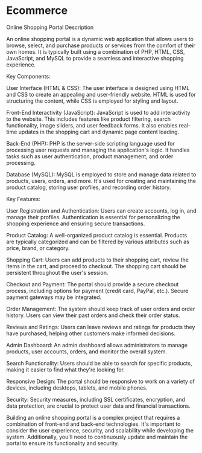 # Ecommerce
Online Shopping Portal Description

An online shopping portal is a dynamic web application that allows users to browse, select, and purchase products or services from the comfort of their own homes. It is typically built using a combination of PHP, HTML, CSS, JavaScript, and MySQL to provide a seamless and interactive shopping experience.

Key Components:

User Interface (HTML & CSS): The user interface is designed using HTML and CSS to create an appealing and user-friendly website. HTML is used for structuring the content, while CSS is employed for styling and layout.

Front-End Interactivity (JavaScript): JavaScript is used to add interactivity to the website. This includes features like product filtering, search functionality, image sliders, and user feedback forms. It also enables real-time updates in the shopping cart and dynamic page content loading.

Back-End (PHP): PHP is the server-side scripting language used for processing user requests and managing the application's logic. It handles tasks such as user authentication, product management, and order processing.

Database (MySQL): MySQL is employed to store and manage data related to products, users, orders, and more. It's used for creating and maintaining the product catalog, storing user profiles, and recording order history.

Key Features:

User Registration and Authentication: Users can create accounts, log in, and manage their profiles. Authentication is essential for personalizing the shopping experience and ensuring secure transactions.

Product Catalog: A well-organized product catalog is essential. Products are typically categorized and can be filtered by various attributes such as price, brand, or category.

Shopping Cart: Users can add products to their shopping cart, review the items in the cart, and proceed to checkout. The shopping cart should be persistent throughout the user's session.

Checkout and Payment: The portal should provide a secure checkout process, including options for payment (credit card, PayPal, etc.). Secure payment gateways may be integrated.

Order Management: The system should keep track of user orders and order history. Users can view their past orders and check their order status.

Reviews and Ratings: Users can leave reviews and ratings for products they have purchased, helping other customers make informed decisions.

Admin Dashboard: An admin dashboard allows administrators to manage products, user accounts, orders, and monitor the overall system.

Search Functionality: Users should be able to search for specific products, making it easier to find what they're looking for.

Responsive Design: The portal should be responsive to work on a variety of devices, including desktops, tablets, and mobile phones.

Security: Security measures, including SSL certificates, encryption, and data protection, are crucial to protect user data and financial transactions.

Building an online shopping portal is a complex project that requires a combination of front-end and back-end technologies. It's important to consider the user experience, security, and scalability while developing the system. Additionally, you'll need to continuously update and maintain the portal to ensure its functionality and security.
